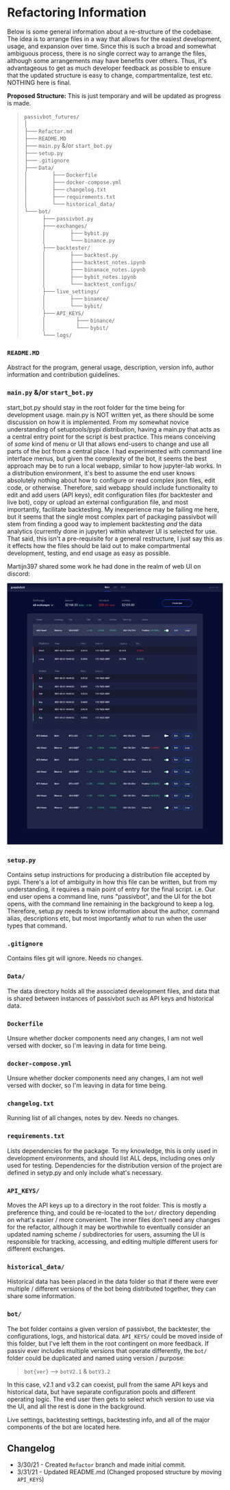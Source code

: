 # Refactoring Information

Below is some general information about a re-structure of the codebase.
The idea is to arrange files in a way that allows for the easiest development, usage, and expansion over time.
Since this is such a broad and somewhat ambiguous process, there is no single correct way to arrange the files, although some arrangements may have benefits over others.
Thus, it's advantageous to get as much developer feedback as possible to ensure that the updated structure is easy to change, compartmentalize, test etc.
NOTHING here is final.

**Proposed Structure:** This is just temporary and will be updated as progress is made.

> `passivbot_futures/`  
> │  
> ├── `Refactor.md`    
> ├── `README.MD`  
> ├── `main.py` &/or `start_bot.py`  
> ├── `setup.py`  
> ├── `.gitignore`  
> ├── `Data/`  
> │    ├── `Dockerfile`  
> │    ├── `docker-compose.yml`  
> │    ├── `changelog.txt`  
> │    ├── `requirements.txt`  
> │    └── `historical_data/`  
> └── `bot/`  
>    ├── `passivbot.py`  
>    ├── `exchanges/`  
>    │    ├── `bybit.py`  
>    │    └── `binance.py`  
>    ├── `backtester/`  
>    │    ├── `backtest.py`  
>    │    ├── `backtest_notes.ipynb`  
>    │    ├── `binanace_notes.ipynb`  
>    │    ├── `bybit_notes.ipynb`  
>    │    └── `backtest_configs/`  
>    ├── `live_settings/`  
>    │    ├── `binance/`  
>    │    └── `bybit/`  
>    ├── `API_KEYS/`  
>    │     ├── `binance/`  
>    │     └── `bybit/`  
>    └── `logs/`  


### `README.MD`  

Abstract for the program, general usage, description, version info, author information and contribution guidelines.

### `main.py` &/or `start_bot.py`  

start_bot.py should stay in the root folder for the time being for development usage.
main.py is NOT written yet, as there should be some discussion on how it is implemented.
From my somewhat novice understanding of setuptools/pypi distribution, having a main.py that acts as a central entry point for the script is best practice.
This means conceiving of *some* kind of menu or UI that allows end-users to change and use all parts of the bot from a central place.
I had experimented with command line interface menus, but given the complexity of the bot, it seems the best approach may be to run a local webapp, similar to how jupyter-lab works.
In a distribution environment, it's best to assume the end user knows absolutely nothing about how to configure or read complex json files, edit code, or otherwise.
Therefore, said webapp should include functionality to edit and add users (API keys), edit configuration files (for backtester and live bot), copy or upload an external configuration file,
and most importantly, facilitate backtesting. My inexperience may be failing me here, but it seems that the single most complex part of packaging passivbot will stem from finding a good way to implement
backtesting *and* the data analytics (currently done in jupyter) within whatever UI is selected for use. That said, this isn't a pre-requisite for a general restructure,
I just say this as it effects how the files should be laid out to make compartmental development, testing, and end usage as easy as possible.  

Martijn397 shared some work he had done in the realm of web UI on discord:  

![@martijn397](Data/img/passivUI.png)

### `setup.py`  

Contains setup instructions for producing a distribution file accepted by pypi. There's a lot of ambiguity in how this file can be written, but from my understanding, it requires a main point of entry for the final script.
i.e. Our end user opens a command line, runs "passivbot", and the UI for the bot opens, with the command line remaining in the background to keep a log.
Therefore, setup.py needs to know information about the author, command alias, descriptions etc, but most importantly *what* to run when the user types that command.

### `.gitignore`  

Contains files git will ignore. Needs no changes.  

### `Data/`  

The data directory holds all the associated development files, and data that is shared between instances of passivbot such as API keys and historical data.

### `Dockerfile`

Unsure whether docker components need any changes, I am not well versed with docker, so I'm leaving in data for time being.

### `docker-compose.yml`

Unsure whether docker components need any changes, I am not well versed with docker, so I'm leaving in data for time being.

### `changelog.txt`  

Running list of all changes, notes by dev. Needs no changes.  

### `requirements.txt`  

Lists dependencies for the package. To my knowledge, this is only used in development environments, and should list ALL deps, including ones only used for testing.
Dependencies for the distribution version of the project are defined in setyp.py and only include what's necessary.

### `API_KEYS/`  

Moves the API keys up to a directory in the root folder. This is mostly a preference thing, and could be re-located to the
`bot/` directory depending on what's easier / more convenient.
The inner files don't need any changes for the refactor, although it may be worthwhile to eventually consider an updated naming scheme / subdirectories for users, assuming the UI is responsible for tracking, accessing, and editing multiple different users for different exchanges.

### `historical_data/`

Historical data has been placed in the data folder so that if there were ever multiple / different versions of the bot being distributed together, they can share some information.


### `bot/`  

The bot folder contains a given version of passivbot, the backtester, the configurations, logs, and historical data.
`API_KEYS/` could be moved inside of this folder, but I've left them in the root contingent on more feedback. If passiv ever includes multiple versions that operate differently, the `bot/` folder could be duplicated and named using version / purpose:

> `bot{ver}` --> `botV2.1` & `botV3.2`   

In this case, v2.1 and v3.2 can coexist, pull from the same API keys and historical data, but have separate configuration pools and different operating logic.
The end user then gets to select which version to use via the UI, and all the rest is done in the background.

Live settings, backtesting settings, backtesting info, and all of the major components of the bot are located here.

## Changelog  

- 3/30/21 - Created `Refactor` branch and made initial commit.
- 3/31/21 - Updated README.md (Changed proposed structure by moving `API_KEYS`)